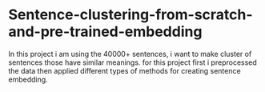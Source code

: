 # Sentence-clustering-from-scratch-and-pre-trained-embedding
In this project i am using the 40000+ sentences, i want to make cluster of sentences those have similar meanings. for this project first i preprocessed the data then applied different types of methods for creating sentence embedding.
